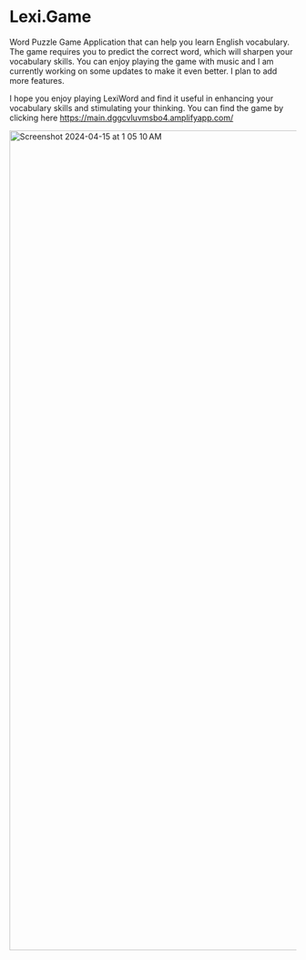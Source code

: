 # Lexi.Game

Word Puzzle Game Application that can help you learn English vocabulary. The game requires you to predict the correct word, which will sharpen your vocabulary skills. You can enjoy playing the game with music and I am currently working on some updates to make it even better. I plan to add more features.

I hope you enjoy playing LexiWord and find it useful in enhancing your vocabulary skills and stimulating your thinking. You can find the game by clicking here https://main.dggcvluvmsbo4.amplifyapp.com/

<img width="1440" alt="Screenshot 2024-04-15 at 1 05 10 AM" src="https://github.com/rajkandula/Lexi.Game/assets/112989454/98d206f4-0e80-4c92-b2bd-bb58b9181fd7">

